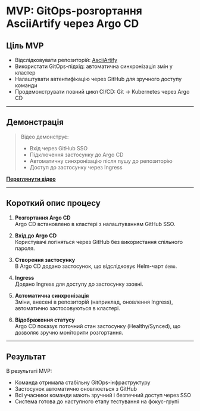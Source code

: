 # MVP: GitOps-розгортання AsciiArtify через Argo CD

## Ціль MVP

- Відслідковувати репозиторій: [AsciiArtify](https://github.com/Tsisar/AsciiArtify)
- Використати GitOps-підхід: автоматична синхронізація змін у кластер
- Налаштувати автентифікацію через GitHub для зручного доступу команди
- Продемонструвати повний цикл CI/CD: Git → Kubernetes через Argo CD

---

## Демонстрація

> Відео демонструє:
> - Вхід через GitHub SSO
> - Підключення застосунку до Argo CD
> - Автоматичну синхронізацію після пушу до репозиторію
> - Доступ до застосунку через Ingress

**[Переглянути відео](https://link-to-video)**

---

## Короткий опис процесу

1. **Розгортання Argo CD**  
   Argo CD встановлено в кластері з налаштуванням GitHub SSO.

2. **Вхід до Argo CD**  
   Користувачі логіняться через GitHub без використання спільного пароля.

3. **Створення застосунку**  
   В Argo CD додано застосунок, що відслідковує Helm-чарт `demo`.

4. **Ingress**  
   Додано Ingress для доступу до застосунку ззовні.

5. **Автоматична синхронізація**  
   Зміни, внесені в репозиторій (наприклад, оновлення Ingress), автоматично застосовуються в кластері.

6. **Відображення статусу**  
   Argo CD показує поточний стан застосунку (Healthy/Synced), що дозволяє зручно моніторити розгортання.

---

## Результат

В результаті MVP:
- Команда отримала стабільну GitOps-інфраструктуру
- Застосунок автоматично оновлюється з GitHub
- Всі учасники команди мають зручний і безпечний доступ через SSO
- Система готова до наступного етапу тестування на фокус-групі

